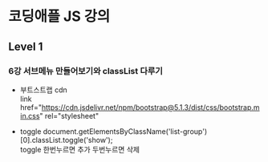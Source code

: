 # 코딩애플 JS 강의
## Level 1 
### 6강 서브메뉴 만들어보기와 classList 다루기

- 부트스트랩 cdn   
link href="https://cdn.jsdelivr.net/npm/bootstrap@5.1.3/dist/css/bootstrap.min.css" rel="stylesheet"   <script src="https://cdn.jsdelivr.net/npm/bootstrap@5.1.3/dist/js/bootstrap.bundle.min.js"></script>   


- toggle
document.getElementsByClassName('list-group')[0].classList.toggle('show');   
toggle 한번누르면 추가 두번누르면 삭제


